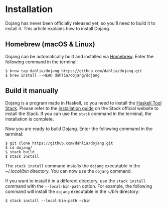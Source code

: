 Installation
============

Dojang has never been officially released yet, so you'll need to build it to
install it. This article explains how to install Dojang.


Homebrew (macOS & Linux)
------------------------

Dojang can be automatically built and installed via [Homebrew].
Enter the following command in the terminal:

~~~~ console
$ brew tap dahlia/dojang https://github.com/dahlia/dojang.git
$ brew install --HEAD dahlia/dojang/dojang
~~~~

[Homebrew]: https://brew.sh/


Build it manually
-----------------

Dojang is a program made in Haskell, so you need to install the [Haskell Tool
Stack].  Please refer to the [installation guide][1] on the Stack official
website to install the Stack.  If you can use the `stack` command in
the terminal, the installation is complete.

Now you are ready to build Dojang.  Enter the following command in the terminal:

~~~~ console
$ git clone https://github.com/dahlia/dojang.git
$ cd dojang/
$ stack build
$ stack install
~~~~

The `stack install` command installs the `dojang` executable in
the *~/.local/bin* directory.  You can now use the `dojang` command.

If you want to install it in a different directory, use the `stack install`
command with the `--local-bin-path` option. For example, the following command
will install the `dojang` executable in the *~/bin* directory:

~~~~ console
$ stack install --local-bin-path ~/bin
~~~~

[Haskell Tool Stack]: https://haskellstack.org/
[1]: https://docs.haskellstack.org/en/stable/install_and_upgrade/
